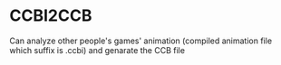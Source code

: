 # CCBI2CCB
Can analyze other people's games' animation (compiled animation file which suffix is .ccbi) and genarate the CCB file
